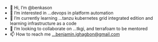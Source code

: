 - 👋 Hi, I’m @benkason
- 👀 I’m interested in ...devops in platform automation
- 🌱 I’m currently learning ...tanzu kubernetes grid integrated edition and learning infrastructure as a code
- 💞️ I’m looking to collaborate on ...tkgi, and terrafoam to be mentored
- 📫 How to reach me ...benjamin.ighagbon@gmail.com

<!---
benkason/benkason is a ✨ special ✨ repository because its `README.md` (this file) appears on your GitHub profile.
You can click the Preview link to take a look at your changes.
--->
